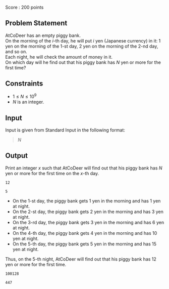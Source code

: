 Score : $200$ points

## Problem Statement

AtCoDeer has an empty piggy bank.<br>
On the morning of the $i$-th day, he will put $i$ yen (Japanese currency) in it: $1$ yen on the morning of the $1$-st day, $2$ yen on the morning of the $2$-nd day, and so on.<br>
Each night, he will check the amount of money in it.<br>
On which day will he find out that his piggy bank has $N$ yen or more for the first time?

## Constraints

- $1 \le N \le 10^9$
- $N$ is an integer.

## Input

Input is given from Standard Input in the following format:

> $N$

## Output

Print an integer $x$ such that AtCoDeer will find out that his piggy bank has $N$ yen or more for the first time on the $x$-th day.

```input1
12
```

```output1
5
```

- On the $1$-st day, the piggy bank gets $1$ yen in the morning and has $1$ yen at night.
- On the $2$-st day, the piggy bank gets $2$ yen in the morning and has $3$ yen at night.
- On the $3$-rd day, the piggy bank gets $3$ yen in the morning and has $6$ yen at night.
- On the $4$-th day, the piggy bank gets $4$ yen in the morning and has $10$ yen at night.
- On the $5$-th day, the piggy bank gets $5$ yen in the morning and has $15$ yen at night.

Thus, on the $5$-th night, AtCoDeer will find out that his piggy bank has $12$ yen or more for the first time.

```input2
100128
```

```output2
447
```